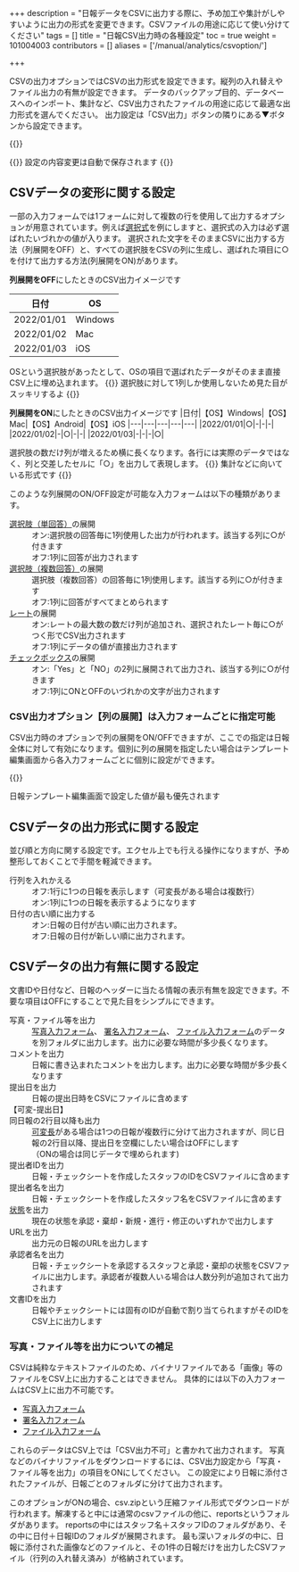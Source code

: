 +++
description = "日報データをCSVに出力する際に、予め加工や集計がしやすいように出力の形式を変更できます。CSVファイルの用途に応じて使い分けてください"
tags = []
title = "日報CSV出力時の各種設定"
toc = true
weight = 101004003
contributors = []
aliases = ['/manual/analytics/csvoption/']

+++

CSVの出力オプションではCSVの出力形式を設定できます。縦列の入れ替えやファイル出力の有無が設定できます。
データのバックアップ目的、データベースへのインポート、集計など、CSV出力されたファイルの用途に応じて最適な出力形式を選んでください。
出力設定は「CSV出力」ボタンの隣りにある▼ボタンから設定できます。

{{<appscreen filename="csv-setting" title="CSV出力設定は様々な箇所から設定できます。ここでは受信BOXから設定を開いています"  >}}

{{<alice pos="right" icon="ok">}}
設定の内容変更は自動で保存されます
{{</alice>}}

## CSVデータの変形に関する設定

一部の入力フォームでは1フォームに対して複数の行を使用して出力するオプションが用意されています。例えば[選択式](/docs/manual/initial-setting/template/select/)を例にしますと、選択式の入力は必ず選ばれたいづれかの値が入ります。
選択された文字をそのままCSVに出力する方法（列展開をOFF）と、すべての選択肢をCSVの列に生成し、選ばれた項目に○を付けて出力する方法(列展開をON)があります。

**列展開をOFF**にしたときのCSV出力イメージです

|日付|OS|
|---|---|
|2022/01/01|Windows|
|2022/01/02|Mac|
|2022/01/03|iOS|

OSという選択肢があったとして、OSの項目で選ばれたデータがそのまま直接CSV上に埋め込まれます。
{{<alice pos="right" icon="ok">}}
選択肢に対して1列しか使用しないため見た目がスッキリするよ
{{</alice>}}

**列展開をON**にしたときのCSV出力イメージです
|日付|【OS】Windows|【OS】Mac|【OS】Android|【OS】iOS
|---|---|---|---|---|
|2022/01/01|○|-|-|-|
|2022/01/02|-|○|-|-|
|2022/01/03|-|-|-|○|

選択肢の数だけ列が増えるため横に長くなります。各行には実際のデータではなく、列と交差したセルに「○」を出力して表現します。
{{<alice pos="right" icon="ok">}}
集計などに向いている形式です
{{</alice>}}

このような列展開のON/OFF設定が可能な入力フォームは以下の種類があります。

<dl>
  <dt><a href="/docs/manual/initial-setting/template/select/">選択肢（単回答）</a>の展開</dt>
  <dd>オン:選択肢の回答毎に1列使用した出力が行われます。該当する列に○が付きます<br>オフ:1列に回答が出力されます</dd>
  <dt><a href="/docs/manual/initial-setting/template/select2/">選択肢（複数回答）</a>の展開</dt>
  <dd>選択肢（複数回答）の回答毎に1列使用します。該当する列に○が付きます<br>オフ:1列に回答がすべてまとめられます</dd>
  <dt><a href="/docs/manual/initial-setting/template/rate/">レート</a>の展開</dt>
  <dd>オン:レートの最大数の数だけ列が追加され、選択されたレート毎に○がつく形でCSV出力されます<br>オフ:1列にデータの値が直接出力されます</dd>
  <dt><a href="/docs/manual/initial-setting/template/checkbox/">チェックボックス</a>の展開</dt>
  <dd>オン:「Yes」と「NO」の2列に展開されて出力され、該当する列に○が付きます<br>オフ:1列にONとOFFのいづれかの文字が出力されます</dd>
</dl>

### CSV出力オプション【列の展開】は入力フォームごとに指定可能

CSV出力時のオプションで列の展開をON/OFFできますが、ここでの指定は日報全体に対して有効になります。個別に列の展開を指定したい場合はテンプレート編集画面から各入力フォームごとに個別に設定ができます。

{{<appscreen filename="template-setting" title="日報テンプレート編集からCSVの設定を個別で行う"  >}}

日報テンプレート編集画面で設定した値が最も優先されます

## CSVデータの出力形式に関する設定

並び順と方向に関する設定です。エクセル上でも行える操作になりますが、予め整形しておくことで手間を軽減できます。

<dl>
  <dt>行列を入れかえる</dt>
  <dd>オフ:1行に1つの日報を表示します（可変長がある場合は複数行）<br>オン:1列に1つの日報を表示するようになります</dd>
  <dt>日付の古い順に出力する</dt>
  <dd>オン:日報の日付が古い順に出力されます。<br>オフ:日報の日付が新しい順に出力されます。</dd>
</dl>

## CSVデータの出力有無に関する設定

文書IDや日付など、日報のヘッダーに当たる情報の表示有無を設定できます。不要な項目はOFFにすることで見た目をシンプルにできます。


<dl>
  <dt>写真・ファイル等を出力</dt>
  <dd>
    <a href="/docs/manual/initial-setting/template/picture/">写真入力フォーム</a>、
    <a href="/docs/manual/initial-setting/template/sign/">署名入力フォーム</a>、
    <a href="/docs/manual/initial-setting/template/file/">ファイル入力フォーム</a>のデータを別フォルダに出力します。出力に必要な時間が多少長くなります。
  </dd>
  <dt>コメントを出力</dt>
  <dd>日報に書き込まれたコメントを出力します。出力に必要な時間が多少長くなります</dd>
  <dt>提出日を出力</dt>
  <dd>日報の提出日時をCSVにファイルに含めます</dd>
  <dt>【可変-提出日】<br>同日報の2行目以降も出力</dt>
  <dd>
    <a href="/docs/manual/initial-setting/template/array/">可変長</a>がある場合は1つの日報が複数行に分けて出力されますが、同じ日報の2行目以降、提出日を空欄にしたい場合はOFFにします<br>（ONの場合は同じデータで埋められます)
  </dd>
  <dt>提出者IDを出力</dt>
  <dd>日報・チェックシートを作成したスタッフのIDをCSVファイルに含めます</dd>
  <dt>提出者名を出力</dt>
  <dd>日報・チェックシートを作成したスタッフ名をCSVファイルに含めます</dd>
  <dt><a href="/docs/manual/read-report/state/">状態</a>を出力</dt>
  <dd>現在の状態を承認・棄却・新規・進行・修正のいずれかで出力します</dd>
  <dt>URLを出力</dt>
  <dd>出力元の日報のURLを出力します</dd>
  <dt>承認者名を出力</dt>
  <dd>日報・チェックシートを承認するスタッフと承認・棄却の状態をCSVファイルに出力します。承認者が複数人いる場合は人数分列が追加されて出力されます</dd>
  <dt>文書IDを出力</dt>
  <dd>日報やチェックシートには固有のIDが自動で割り当てられますがそのIDをCSV上に出力します</dd>
</dl>

### 写真・ファイル等を出力についての補足

CSVは純粋なテキストファイルのため、バイナリファイルである「画像」等のファイルをCSV上に出力することはできません。
具体的には以下の入力フォームはCSV上に出力不可能です。

- [写真入力フォーム](/docs/manual/initial-setting/template/picture/)
- [署名入力フォーム](/docs/manual/initial-setting/template/sign/)
- [ファイル入力フォーム](/docs/manual/initial-setting/template/file/)

これらのデータはCSV上では「CSV出力不可」と書かれて出力されます。
写真などのバイナリファイルをダウンロードするには、CSV出力設定から「写真・ファイル等を出力」の項目をONにしてください。
この設定により日報に添付されたファイルが、日報ごとのフォルダに分けて出力されます。

このオプションがONの場合、csv.zipという圧縮ファイル形式でダウンロードが行われます。解凍すると中には通常のcsvファイルの他に、reportsというフォルダがあります。
reportsの中にはスタッフ名＋スタッフIDのフォルダがあり、その中に日付＋日報IDのフォルダが展開されます。
最も深いフォルダの中に、日報に添付された画像などのファイルと、その1件の日報だけを出力したCSVファイル（行列の入れ替え済み）が格納されています。
